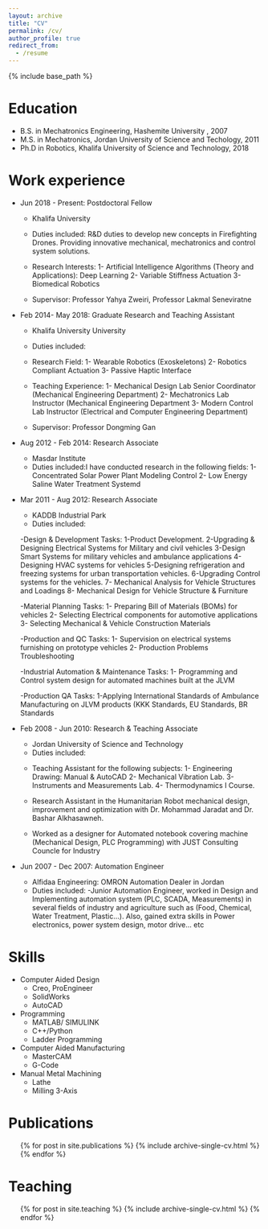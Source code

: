 ```yaml
---
layout: archive
title: "CV"
permalink: /cv/
author_profile: true
redirect_from:
  - /resume
---
```


{% include base_path %}

Education
======
* B.S. in Mechatronics Engineering, Hashemite University , 2007
* M.S. in Mechatronics, Jordan University of Science and Techology, 2011
* Ph.D in Robotics, Khalifa University of Science and Technology, 2018 

Work experience
======
* Jun 2018 - Present: Postdoctoral Fellow
  * Khalifa University
  * Duties included: R&D duties to develop new concepts in Firefighting Drones. Providing innovative mechanical, mechatronics and control system solutions.

  * Research Interests:
      1- Artificial Intelligence Algorithms (Theory and Applications): Deep Learning
      2- Variable Stiffness Actuation
      3- Biomedical Robotics
  * Supervisor: Professor Yahya Zweiri, Professor Lakmal Seneviratne

* Feb 2014- May 2018: Graduate Research and Teaching Assistant
  * Khalifa University University
  * Duties included: 
   * Research Field:
     1- Wearable Robotics (Exoskeletons)
     2- Robotics Compliant Actuation
     3- Passive Haptic Interface

   * Teaching Experience:
1- Mechanical Design Lab Senior Coordinator (Mechanical Engineering Department)
2- Mechatronics Lab Instructor (Mechanical Engineering Department
3- Modern Control Lab Instructor (Electrical and Computer Engineering Department)

   * Supervisor: Professor Dongming Gan

* Aug 2012 - Feb 2014: Research Associate
  * Masdar Institute
  * Duties included:I have conducted research in the following fields:
      1- Concentrated Solar Power Plant Modeling Control
      2- Low Energy Saline Water Treatment Systemd
  
* Mar 2011 - Aug 2012: Research Associate
   * KADDB Industrial Park
   * Duties included:
   
    -Design & Development Tasks:
      1-Product Development.
      2-Upgrading & Designing Electrical Systems for Military and civil vehicles
      3-Design Smart Systems for military vehicles and ambulance applications
      4-Designing HVAC systems for vehicles
      5-Designing refrigeration and freezing systems for urban transportation vehicles.
      6-Upgrading Control systems for the vehicles.
      7- Mechanical Analysis for Vehicle Structures and Loadings
      8- Mechanical Design for Vehicle Structure & Furniture

    -Material Planning Tasks:
      1- Preparing Bill of Materials (BOMs) for vehicles
      2- Selecting Electrical components for automotive applications
      3- Selecting Mechanical & Vehicle Construction Materials

    -Production and QC Tasks:
      1- Supervision on electrical systems furnishing on prototype vehicles
      2- Production Problems Troubleshooting

    -Industrial Automation & Maintenance Tasks:
      1- Programming and Control system design for automated machines built at the JLVM

    -Production QA Tasks:
      1-Applying International Standards of Ambulance Manufacturing on JLVM products (KKK Standards, EU Standards, BR Standards

* Feb 2008 - Jun 2010: Research & Teaching Associate
   * Jordan University of Science and Technology
   * Duties included:
    - Teaching Assistant for the following subjects:
       1- Engineering Drawing: Manual & AutoCAD
       2- Mechanical Vibration Lab.
       3- Instruments and Measurements Lab.
       4- Thermodynamics I Course.

     - Research Assistant in the Humanitarian Robot mechanical design, improvement and optimization with Dr. Mohammad Jaradat and Dr. Bashar Alkhasawneh.

     - Worked as a designer for Automated notebook covering machine (Mechanical Design, PLC Programming) with JUST Consulting Councle for Industry

* Jun 2007 - Dec 2007: Automation Engineer
   * Alfidaa Engineering: OMRON Automation Dealer in Jordan
   * Duties included:
     -Junior Automation Engineer, worked in Design and Implementing automation system (PLC, SCADA, Measurements) in several fields of industry and agriculture such as (Food, Chemical, Water Treatment, Plastic...). Also, gained extra skills in Power electronics, power system design, motor drive... etc 

     
Skills
======
* Computer Aided Design 
  * Creo, ProEngineer
  * SolidWorks
  * AutoCAD
* Programming
  * MATLAB/ SIMULINK
  * C++/Python
  * Ladder Programming
* Computer Aided Manufacturing
  * MasterCAM
  * G-Code
* Manual Metal Machining
  * Lathe
  * Milling 3-Axis


Publications
======
  <ul>{% for post in site.publications %}
    {% include archive-single-cv.html %}
  {% endfor %}</ul>
  
  
Teaching
======
  <ul>{% for post in site.teaching %}
    {% include archive-single-cv.html %}
  {% endfor %}</ul>
  

